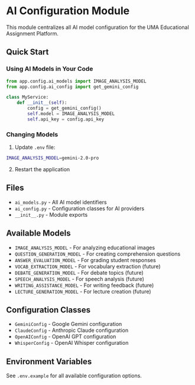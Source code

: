 # AI Configuration Module

This module centralizes all AI model configuration for the UMA Educational Assignment Platform.

## Quick Start

### Using AI Models in Your Code

```python
from app.config.ai_models import IMAGE_ANALYSIS_MODEL
from app.config.ai_config import get_gemini_config

class MyService:
    def __init__(self):
        config = get_gemini_config()
        self.model = IMAGE_ANALYSIS_MODEL
        self.api_key = config.api_key
```

### Changing Models

1. Update `.env` file:
```bash
IMAGE_ANALYSIS_MODEL=gemini-2.0-pro
```

2. Restart the application

## Files

- `ai_models.py` - All AI model identifiers
- `ai_config.py` - Configuration classes for AI providers
- `__init__.py` - Module exports

## Available Models

- `IMAGE_ANALYSIS_MODEL` - For analyzing educational images
- `QUESTION_GENERATION_MODEL` - For creating comprehension questions
- `ANSWER_EVALUATION_MODEL` - For grading student responses
- `VOCAB_EXTRACTION_MODEL` - For vocabulary extraction (future)
- `DEBATE_GENERATION_MODEL` - For debate topics (future)
- `SPEECH_ANALYSIS_MODEL` - For speech analysis (future)
- `WRITING_ASSISTANCE_MODEL` - For writing feedback (future)
- `LECTURE_GENERATION_MODEL` - For lecture creation (future)

## Configuration Classes

- `GeminiConfig` - Google Gemini configuration
- `ClaudeConfig` - Anthropic Claude configuration
- `OpenAIConfig` - OpenAI GPT configuration
- `WhisperConfig` - OpenAI Whisper configuration

## Environment Variables

See `.env.example` for all available configuration options.